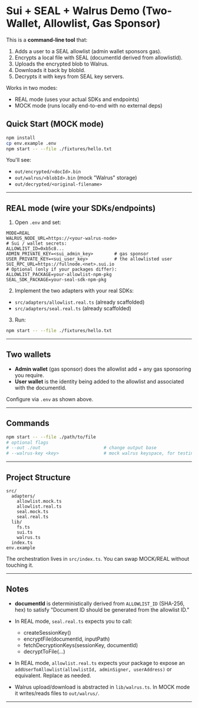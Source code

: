 # Sui + SEAL + Walrus Demo (Two-Wallet, Allowlist, Gas Sponsor)

This is a **command-line tool** that:

1) Adds a user to a SEAL allowlist (admin wallet sponsors gas).
2) Encrypts a local file with SEAL (documentId derived from allowlistId).
3) Uploads the encrypted blob to Walrus.
4) Downloads it back by blobId.
5) Decrypts it with keys from SEAL key servers.

Works in two modes:

- REAL mode (uses your actual SDKs and endpoints)
- MOCK mode (runs locally end-to-end with no external deps)

## Quick Start (MOCK mode)

```bash
npm install
cp env.example .env
npm start -- --file ./fixtures/hello.txt
```

You'll see:

- `out/encrypted/<docId>.bin`
- `out/walrus/<blobId>.bin` (mock "Walrus" storage)
- `out/decrypted/<original-filename>`

---

## REAL mode (wire your SDKs/endpoints)

1. Open `.env` and set:

```
MODE=REAL
WALRUS_NODE_URL=https://<your-walrus-node>
# Sui / wallet secrets:
ALLOWLIST_ID=0xb5c8...
ADMIN_PRIVATE_KEY=<sui_admin_key>        # gas sponsor
USER_PRIVATE_KEY=<sui_user_key>          # the allowlisted user
SUI_RPC_URL=https://fullnode.<net>.sui.io
# Optional (only if your packages differ):
ALLOWLIST_PACKAGE=your-allowlist-npm-pkg
SEAL_SDK_PACKAGE=your-seal-sdk-npm-pkg
```

2. Implement the two adapters with your real SDKs:

- `src/adapters/allowlist.real.ts` (already scaffolded)
- `src/adapters/seal.real.ts` (already scaffolded)

3. Run:

```bash
npm start -- --file ./fixtures/hello.txt
```

---

## Two wallets

- **Admin wallet** (gas sponsor) does the allowlist add + any gas sponsoring you require.
- **User wallet** is the identity being added to the allowlist and associated with the documentId.

Configure via `.env` as shown above.

---

## Commands

```bash
npm start -- --file ./path/to/file
# optional flags
# --out ./out                        # change output base
# --walrus-key <key>                 # mock walrus keyspace, for testing
```

---

## Project Structure

```
src/
  adapters/
    allowlist.mock.ts
    allowlist.real.ts
    seal.mock.ts
    seal.real.ts
  lib/
    fs.ts
    sui.ts
    walrus.ts
  index.ts
env.example
```

The orchestration lives in `src/index.ts`. You can swap MOCK/REAL without touching it.

---

## Notes

- **documentId** is deterministically derived from `ALLOWLIST_ID` (SHA-256, hex) to satisfy "Document ID should be generated from the allowlist ID."
- In REAL mode, `seal.real.ts` expects you to call:

  - createSessionKey()
  - encryptFile(documentId, inputPath)
  - fetchDecryptionKeys(sessionKey, documentId)
  - decryptToFile(...)
- In REAL mode, `allowlist.real.ts` expects your package to expose an `addUserToAllowlist(allowlistId, adminSigner, userAddress)` or equivalent. Replace as needed.
- Walrus upload/download is abstracted in `lib/walrus.ts`. In MOCK mode it writes/reads files to `out/walrus/`.

---
